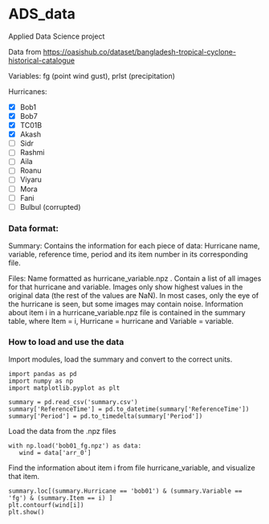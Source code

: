 # ADS_data
Applied Data Science project

Data from https://oasishub.co/dataset/bangladesh-tropical-cyclone-historical-catalogue

Variables: fg (point wind gust), prlst (precipitation)

Hurricanes:
- [x] Bob1
- [x] Bob7
- [x] TC01B
- [x] Akash
- [ ] Sidr
- [ ] Rashmi
- [ ] Aila
- [ ] Roanu
- [ ] Viyaru
- [ ] Mora
- [ ] Fani
- [ ] Bulbul (corrupted)

### Data format:
Summary: Contains the information for each piece of data: Hurricane name, variable, reference time, period and its item number in its corresponding file.

Files: Name formatted as hurricane_variable.npz . Contain a list of all images for that hurricane and variable. Images only show highest values in the original data (the rest of the values are NaN). In most cases, only the eye of the hurricane is seen, but some images may contain noise.
Information about item i in a hurricane_variable.npz file is contained in the summary table, where Item = i, Hurricane = hurricane and Variable = variable.


### How to load and use the data

Import modules, load the summary and convert to the correct units.
 
 ```
 import pandas as pd
 import numpy as np
 import matplotlib.pyplot as plt

summary = pd.read_csv('summary.csv')
summary['ReferenceTime'] = pd.to_datetime(summary['ReferenceTime'])
summary['Period'] = pd.to_timedelta(summary['Period'])

 ```
 
 Load the data from the .npz files
 
 ```
 with np.load('bob01_fg.npz') as data:
    wind = data['arr_0']
 ```
 
 Find the information about item i from file hurricane_variable, and visualize that item.
 
 ``` 
 summary.loc[(summary.Hurricane == 'bob01') & (summary.Variable == 'fg') & (summary.Item == i) ]
plt.contourf(wind[i])
plt.show()
  ```
  
 
  
